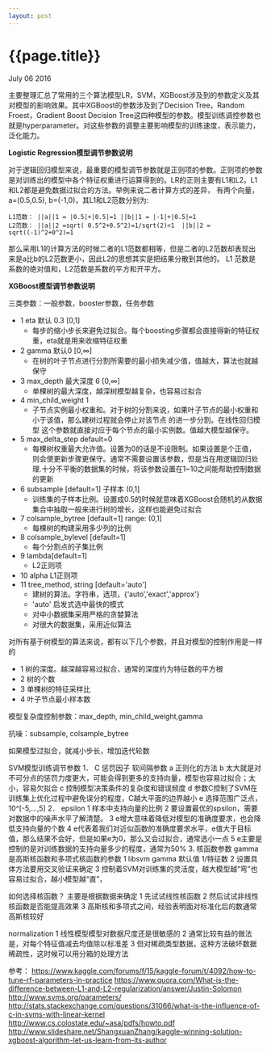 ```yaml
---
layout: post
---
```


{{page.title}}
=====
<p class="meta">July 06 2016</p>

主要整理汇总了常用的三个算法模型LR，SVM，XGBoost涉及到的参数定义及其对模型的影响效果。其中XGBoost的参数涉及到了Decision Tree，Random Froest，Gradient Boost Decision Tree这四种模型的参数。模型训练调控参数也就是hyperparameter。对这些参数的调整主要影响模型的训练速度，表示能力，泛化能力。

**Logistic Regression模型调节参数说明**

对于逻辑回归模型来说，最重要的模型调节参数就是正则项的参数。正则项的参数是对训练出的模型中各个特征权重进行运算得到的。LR的正则主要有L1和L2。L1和L2都是避免数据过拟合的方法。举例来说二者计算方式的差异，
有两个向量，a=(0.5,0.5), b=(-1,0)，其L1和L2范数分别为:

```
L1范数： ||a||1 = |0.5|+|0.5|=1 ||b||1 = |-1|+|0.5|=1
L2范数： ||a||2 =sqrt( 0.5^2+0.5^2)=1/sqrt(2)<1  ||b||2 = sqrt((-1)^2+0^2)=1
```
那么采用L1的计算方法的时候二者的L1范数都相等，但是二者的L2范数却表现出来是a比b的L2范数更小，因此L2的思想其实是把结果分散到其他的。
L1 范数是系数的绝对值和，L2范数是系数的平方和开平方。

**XGBoost模型调节参数说明**

三类参数：一般参数，booster参数，任务参数

- 1 eta 默认 0.3 [0,1]
    - 每步的缩小步长来避免过拟合。每个boosting步骤都会直接得新的特征权重，eta就是用来收缩特征权重
- 2 gamma 默认0   [0,∞]
    - 在树的叶子节点进行分割所需要的最小损失减少值，值越大，算法也就越保守
- 3 max_depth  最大深度 6   [0,∞]
    - 单棵树的最大深度，越深树模型越复杂，也容易过拟合
- 4  min_child_weight 1
    - 子节点实例最小权重和。对于树的分割来说，如果叶子节点的最小权重和小于该值，那么建树过程就会停止对该节点
的进一步分割。在线性回归模型 这个参数就直接对应于每个节点的最小实例数。值越大模型越保守。
- 5 max_delta_step  default=0
    - 每棵树权重最大允许值。设置为0的话是不设限制。如果设置是个正值，则会使更新步骤更保守。通常不需要设置该参数，但是当在用逻辑回归处理.十分不平衡的数据集的时候，将该参数设置在1~10之间能帮助控制数据的更新
- 6  subsample [default=1] 子样本 (0,1]
    - 训练集的子样本比例。设置成0.5的时候就意味着XGBoost会随机的从数据集合中抽取一般来进行树的增长，这样也能避免过拟合
- 7  colsample_bytree [default=1] range: (0,1]
    - 每棵树的构建采用多少列的比例
- 8  colsample_bylevel [default=1]
    - 每个分割点的子集比例
- 9 lambda[default=1]
    - L2正则项
- 10 alpha L1正则项
- 11 tree_method, string [default='auto']
    - 建树的算法。字符串，选项，{‘auto’,'exact','approx'}
    - 'auto'  启发式选中最快的模式
    - 对中小数据集采用严格的贪婪算法
    - 对很大的数据集，采用近似算法

对所有基于树模型的算法来说，都有以下几个参数，并且对模型的控制作用是一样的

- 1 树的深度。越深越容易过拟合，通常的深度约为特征数的平方根
- 2 树的个数
- 3 单棵树的特征采样比
- 4 叶子节点最小样本数

模型复杂度控制参数：max_depth, min_child_weight,gamma

抗噪：subsample, colsample_bytree

如果模型过拟合，就减小步长，增加迭代轮数

SVM模型训练调节参数
1． C 惩罚因子 软间隔参数
a 正则化的方法
b 太大就是对不可分点的惩罚力度更大，可能会得到更多的支持向量，模型也容易过拟合；太小，容易欠拟合
c 控制模型决策条件的复杂度和错误频度
d 参数C控制了SVM在训练集上优化过程中避免误分的程度，C越大平面的边界越小
e 选择范围广泛点，10^[-5,...,5]
2．  epsilon
1 样本中支持向量的比例
2 要设置最优的spsilon，需要对数据中的噪声水平了解清楚。
3 e增大意味着降低对模型的准确度要求，也会降低支持向量的个数
4 e代表着我们对近似函数的准确度要求水平，e值大于目标值，那么结果不会好，但是如果e为0，那么又会过拟合，通常选小一点
5 e主要是控制的是对训练数据的支持向量多少的程度，通常为50%
3.  核函数参数
gamma是高斯核函数和多项式核函数的参数
1 libsvm gamma 默认值 1/特征数
2 设置具体方法要用交叉验证来确定
3 控制着SVM对训练集的灵活度，越大模型越“弯”也容易过拟合，越小模型越“直”，

如何选择核函数？
主要是根据数据来确定
1 先试试线性核函数
2 然后试试非线性核函数是否能提高效果
3 高斯核和多项式之间，经验表明面对标准化后的数通常高斯核较好

normalization
1 线性模型模型对数据尺度还是很敏感的
2 通常比较有益的做法是，对每个特征值减去均值除以标准差
3 但对稀疏类型数据，这种方法破坏数据稀疏性，这时候可以用分箱的处理方法

参考：
https://www.kaggle.com/forums/f/15/kaggle-forum/t/4092/how-to-tune-rf-parameters-in-practice
https://www.quora.com/What-is-the-difference-between-L1-and-L2-regularization/answer/Justin-Solomon
http://www.svms.org/parameters/ 
http://stats.stackexchange.com/questions/31066/what-is-the-influence-of-c-in-svms-with-linear-kernel 
http://www.cs.colostate.edu/~asa/pdfs/howto.pdf 
http://www.slideshare.net/ShangxuanZhang/kaggle-winning-solution-xgboost-algorithm-let-us-learn-from-its-author 
